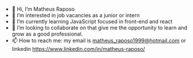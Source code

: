 - 👋 Hi, I’m Matheus Raposo
- 👀 I’m interested in job vacancies as a junior or intern
- 🌱 I’m currently learning JavaScript focused in front-end and react
- 💞️ I’m looking to collaborate on that give me the opportunity to learn and grow as a good professional.
- 📫 How to reach me: my email is matheus_raposo1999@hotmail.com or linkedin https://www.linkedin.com/in/matheus-raposo/

